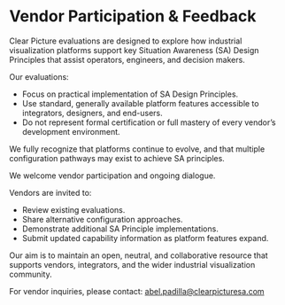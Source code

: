 # Vendor Participation & Feedback

Clear Picture evaluations are designed to explore how industrial visualization platforms support key Situation Awareness (SA) Design Principles that assist operators, engineers, and decision makers.

Our evaluations:

- Focus on practical implementation of SA Design Principles.
- Use standard, generally available platform features accessible to integrators, designers, and end-users.
- Do not represent formal certification or full mastery of every vendor’s development environment.

We fully recognize that platforms continue to evolve, and that multiple configuration pathways may exist to achieve SA principles.

We welcome vendor participation and ongoing dialogue.

Vendors are invited to:

- Review existing evaluations.
- Share alternative configuration approaches.
- Demonstrate additional SA Principle implementations.
- Submit updated capability information as platform features expand.

Our aim is to maintain an open, neutral, and collaborative resource that supports vendors, integrators, and the wider industrial visualization community.

For vendor inquiries, please contact: abel.padilla@clearpicturesa.com

